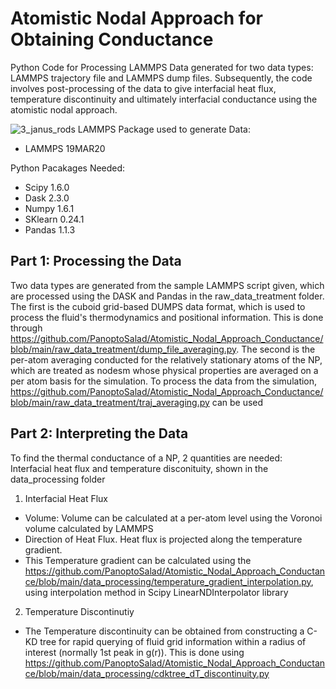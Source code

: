 # Atomistic Nodal Approach for Obtaining Conductance
Python Code for Processing LAMMPS Data generated for two data types: LAMMPS trajectory file and LAMMPS dump files. Subsequently, the code involves post-processing of the data to give interfacial heat flux, temperature discontinuity and ultimately interfacial conductance using the atomistic nodal approach.

![3_janus_rods](https://user-images.githubusercontent.com/40763563/123518175-493d5100-d6d7-11eb-834b-f228ee0ac928.jpg)
LAMMPS Package used to generate Data:
- LAMMPS 19MAR20

Python Pacakages Needed:
- Scipy 1.6.0
- Dask 2.3.0
- Numpy 1.6.1
- SKlearn 0.24.1
- Pandas 1.1.3

## Part 1: Processing the Data
Two data types are generated from the sample LAMMPS script given, which are processed using the DASK and Pandas in the raw_data_treatment folder. The first is the cuboid grid-based DUMPS data format, which is used to process the fluid's thermodynamics and positional information. This is done through https://github.com/PanoptoSalad/Atomistic_Nodal_Approach_Conductance/blob/main/raw_data_treatment/dump_file_averaging.py. The second is the per-atom averaging conducted for the relatively stationary atoms of the NP, which are treated as nodesm whose physical properties are averaged on a per atom basis for the simulation. To process the data from the simulation, https://github.com/PanoptoSalad/Atomistic_Nodal_Approach_Conductance/blob/main/raw_data_treatment/traj_averaging.py can be used

## Part 2: Interpreting the Data
To find the thermal conductance of a NP, 2 quantities are needed: Interfacial heat flux and temperature disconituity, shown in the data_processing folder

1) Interfacial Heat Flux
- Volume: Volume can be calculated at a per-atom level using the Voronoi volume calculated by LAMMPS
- Direction of Heat Flux. Heat flux is projected along the temperature gradient.
- This Temperature gradient can be calculated using the https://github.com/PanoptoSalad/Atomistic_Nodal_Approach_Conductance/blob/main/data_processing/temperature_gradient_interpolation.py, using interpolation method in Scipy LinearNDInterpolator library

2) Temperature Discontinutiy
- The Temperature discontinuity can be obtained from constructing a C-KD tree for rapid querying of fluid grid information within a radius of interest (normally 1st peak in g(r)). This is done using https://github.com/PanoptoSalad/Atomistic_Nodal_Approach_Conductance/blob/main/data_processing/cdktree_dT_discontinuity.py

